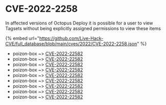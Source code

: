 # CVE-2022-2258

In affected versions of Octopus Deploy it is possible for a user to view Tagsets without being explicitly assigned permissions to view these items

{% embed url="https://github.com/Live-Hack-CVE/full_database/blob/main/cves/2022/CVE-2022-2258.json" %}


* poizon-box ~> [CVE-2022-22582](https://www.alice-snow.ru/2022/database/cve-2022-2258/cve-2022-22582-poizon-box)
* poizon-box ~> [CVE-2022-22582](https://www.alice-snow.ru/2022/database/cve-2022-2258/cve-2022-22582-poizon-box)
* poizon-box ~> [CVE-2022-22582](https://www.alice-snow.ru/2022/database/cve-2022-2258/cve-2022-22582-poizon-box)
* poizon-box ~> [CVE-2022-22582](https://www.alice-snow.ru/2022/database/cve-2022-2258/cve-2022-22582-poizon-box)
* poizon-box ~> [CVE-2022-22582](https://www.alice-snow.ru/2022/database/cve-2022-2258/cve-2022-22582-poizon-box)
* poizon-box ~> [CVE-2022-22582](https://www.alice-snow.ru/2022/database/cve-2022-2258/cve-2022-22582-poizon-box)
* poizon-box ~> [CVE-2022-22582](https://www.alice-snow.ru/2022/database/cve-2022-2258/cve-2022-22582-poizon-box)
* poizon-box ~> [CVE-2022-22582](https://www.alice-snow.ru/2022/database/cve-2022-2258/cve-2022-22582-poizon-box)
* poizon-box ~> [CVE-2022-22582](https://www.alice-snow.ru/2022/database/cve-2022-2258/cve-2022-22582-poizon-box)